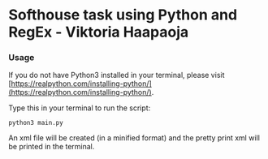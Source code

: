 # Softhouse task using Python and RegEx - Viktoria Haapaoja

### Usage
If you do not have Python3 installed in your terminal, please visit [https://realpython.com/installing-python/](https://realpython.com/installing-python/).

Type this in your terminal to run the script:  

`
python3 main.py
`

An xml file will be created (in a minified format) and the pretty print xml will be printed in the terminal.